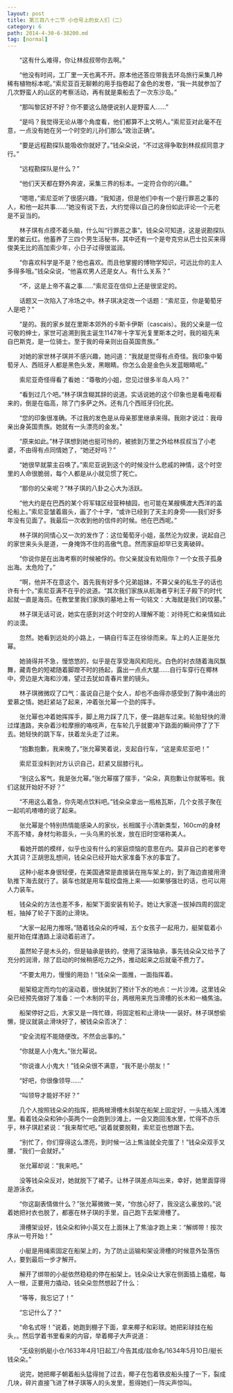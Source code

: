 ```yaml
---
layout: post
title: 第三百八十二节 小仓号上的女人们（二）
category: 6
path: 2014-4-30-6-38200.md
tag: [normal]
---
```


　　“这有什么难得，你让林叔叔带你去啊。”

　　“他没有时间，工厂里一天也离不开。原本他还答应带我去环岛旅行采集几种稀有植物标本呢。”索尼亚百无聊赖的用手指卷起了金色的发卷，“我一共就参加了几次野蛮人的山区的考察活动，再有就是乘船去了一次东沙岛。”

　　“那叫黎区好不好？你不要这么随便说别人是野蛮人……”

　　“是吗？我觉得无论从哪个角度看，他们都算不上文明人。”索尼亚对此毫不在意，一点没有她在另一个时空的儿孙们那么“政治正确”。

　　“要是远程勘探队能吸收你就好了。”钱朵朵说，“不过这得争取到林叔叔同意才行。”

　　“远程勘探队是什么？”

　　“他们天天都在野外奔波，采集三界的标本。一定符合你的兴趣。”

　　“嗯嗯，”索尼亚听了很感兴趣，“我知道，但是他们中有一个是行罪恶之事的人，和他一起共事……”她没有说下去，大约觉得以自己的身份如此评论一个元老是不妥当的。

　　林子琪有点摸不着头脑，什么叫“行罪恶之事”。钱朵朵可知道，这是说勘探队里的崔云红。他蓄养了三四个男生活秘书，其中还有一个是夸克穷从巴士拉买来得俊美无比的高加索少年，小日子过得很滋润。

　　“你喜欢科学是不是？他也喜欢。而且他掌握的博物学知识，可远比你的主人多得多哦。”钱朵朵说，“他喜欢男人还是女人。有什么关系？”

　　“不，这是上帝不喜之事……”索尼亚在信仰上还是很坚定的。

　　话题又一次陷入了冷场之中。林子琪决定改一个话题：“索尼亚，你是葡萄牙人是吧？”

　　“是的。我的家乡就在里斯本郊外的卡斯卡伊斯（cascais）。我的父亲是一位可敬的绅士，家世可追溯到我主诞生1147年十字军光复里斯本之时，我的祖先来自巴斯克，是一位骑士。至于我的母亲则出自英国贵族。”

　　对她的家世林子琪并不感兴趣，她问道：“我就是觉得有点奇怪。我印象中葡萄牙人、西班牙人都是黑色头发，黑眼睛。你怎么会是金色头发蓝眼睛呢。”

　　索尼亚奇怪得看了看她：“尊敬的小姐，您见过很多半岛人吗？”

　　“看到过几个吧。”林子琪含糊其辞的说道。实话说她的这个印象也是看电视看来的，倒是在临高，除了门多萨之外。还有几个西班牙归化民。

　　“您的印象很准确。不过我的发色是从母亲那里继承来得。我刚才说过：我母亲出身英国贵族。她就有一头漂亮的金发。”

　　“原来如此。”林子琪想到她也挺可怜的，被掳到万里之外给林叔叔当了小老婆，不由得有点同情她了，“她还好吗？”

　　“她很早就蒙主召唤了。”索尼亚说到这个的时候没什么悲戚的神情，这个时空里的人命很脆弱，每个人都是从小就见惯了死亡。

　　“那你的父亲呢？”林子琪的八卦之心大为活跃。

　　“他大约是在巴西的某个将军辖区经营种植园，也可能在某艘横渡大西洋的盖伦船上。”索尼亚皱着眉头，画了个十字，“或许已经到了天主的身旁——我们好多年没有见面了。我最后一次收到他的信件的时候。他在巴西呢。”

　　林子琪的同情心又一次的发作了：这位葡萄牙小姐，虽然沦为奴隶，说起自己的家世来头头是道，一身掩饰不住的高傲气息。然而家庭却早已支离破碎。

　　“你说你是在出海考察的时候被俘的。你父亲就没有劝阻你？一个女孩子孤身出海。太危险了。”

　　“啊，他并不在意这个。首先我有好多个兄弟姐妹，不算父亲的私生子的话也许有十个。”索尼亚满不在乎的说道。“其次我们家族从航海者亨利王子殿下的时代起就一直是海员。在教堂里我们家族的墓地上有一句铭文：大海就是我们的坟墓。”

　　林子琪无话可说，她实在感到对这个时空的人理解不能：对待死亡和亲情如此的淡漠。

　　忽然。她看到远处的小路上，一辆自行车正在徐徐而来。车上的人正是张允幂。

　　她骑得并不急，慢悠悠的，似乎是在享受海风和阳光。白色的衬衣随着海风飘舞，藏青色的短裙随着脚蹬不时的扬起，露出一点点大腿……自行车穿行在椰林中，旁边是大海和沙滩，望过去犹如青春片里的镜头。

　　林子琪微微叹了口气：虽说自己是个女人，却也不由得亦感受到了胸中涌出的爱慕之情。她赶紧站了起来，冲着张允幂一个劲的挥手。

　　张允幂也冲着她挥挥手，脚上用力踩了几下，便一路趟车过来。轮胎轻快的滑过煤渣路，夹杂着沙粒摩擦的咯吱声，在车轮几乎就要冲下路面的瞬间停了了下去。她轻快的跳下车，扶着龙头走了过来。

　　“抱歉抱歉，我来晚了。”张允幂笑着说，支起自行车，“这是索尼亚吧！”

　　索尼亚没料到对方认识自己，赶紧又屈膝行礼。

　　“别这么客气，我是张允幂。”张允幂摆了摆手，“朵朵，真抱歉让你就等啦。我们这就开始好不好？”

　　“不用这么着急，你先喝点饮料吧。”钱朵朵拿出一瓶格瓦斯，几个女孩子聚在一起叽叽喳喳的说了起来。

　　张允幂是个特别热情能感染人的家伙，长相属于小清新类型，160cm的身材不高不矮，身材匀称苗头，一头乌黑的长发，放在旧时空堪称美人。

　　看她开朗的模样，似乎也没有什么的家庭烦恼的意思在内。莫非自己的老爹夸大其词？正胡思乱想间，钱朵朵已经开始大家准备下水的事宜了。

　　这种小艇本身很轻便，在美国通常是直接装在拖车架上的，到了海边直接用滑轨推下海去就行了。装车也就是用车载绞盘拖上来——如果够强壮的话，也可以用人力装车。

　　钱朵朵的方法也差不多，船架下面安装有轮子。她让大家逐一拔掉四周的固定桩，抽掉了轮子下面的止滑块。

　　“大家一起用力推呀。”随着钱朵朵的呼喊，五个女孩子一起用力，艇架载着小艇开始在煤渣路上滚动着前进了。

　　虽然轮子是木头的，但是轴承是铁的，使用了滚珠轴承，事先钱朵朵又给予了充分的润滑，除了启动的时候稍感吃力之外，推动起来之后就毫不费力了。

　　“不要太用力，慢慢的用劲！”钱朵朵一面推，一面指挥着。

　　艇架稳定而均匀的滚动着，很快就到了预计下水的地点：一片沙滩。这里钱朵朵已经预先做好了准备：一个木制的平台，两根用来充当滑槽的长木和一桶焦油。

　　船架停好之后，大家又是一阵忙碌，将固定桩和止滑块一一装好。林子琪想偷懒，提议就装止滑块好了，被钱朵朵否决了：

　　“安全流程不能随便改。不然会出事的。”

　　“你就是人小鬼大。”张允幂说。

　　“你说谁人小鬼大！”钱朵朵很不满意，“我不是小朋友！”

　　“好吧，你很像领导……”

　　“叫领导才能好不好？”

　　几个人按照钱朵朵的指挥，把两根滑槽木斜架在船架上固定好，一头插入浅滩里。看着钱朵朵和钟小英两个一会跑到沙滩上，一会又跑回浅水里，忙得不亦乐乎，林子琪赶紧说：“我来帮忙吧。”说着就要脱鞋，索尼亚也想跟下去。

　　“别忙了，你们穿得这么漂亮，到时候一沾上焦油就全完蛋了！”钱朵朵双手叉腰，“我们一会就好。”

　　张允幂却说：“我来吧。”

　　没等钱朵朵反对，她就脱下了裙子。让林子琪差点叫出来，幸好，她里面穿得是游泳衣。

　　“你这副表情做什么？”张允幂微微一笑，“你放心好了，我没这么豪放的。”说着她把衬衣也脱了，都塞在林子琪的手里，自己跑下去架滑槽了。

　　滑槽架设好，钱朵朵和钟小英又在上面抹上了焦油才跑上来：“解绑带！按次序从一号开始！”

　　小艇是用绳索固定在船架上的，为了防止运输和架设滑槽的时候意外坠落伤人，要到最后一步才解开。

　　解开了绑带的小艇依然稳稳的停在船架上。钱朵朵让大家在侧面插上撬棍，每人一根，正要用力撬动，钱朵朵忽然想起了什么：

　　“等等，我忘记了！”

　　“忘记什么了？”

　　“命名式呀！”说着，她跑到棚子下面，拿来椰子和彩球。她把彩球挂在船头，。然后学着书里看来的内容，举着椰子大声说道：

　　“无级别帆艇小仓/1633年4月1日起工/今告其成/兹命名/1634年5月10日/艇长钱朵朵。”

　　说完，她把椰子朝着船头猛得抛了过去，椰子在包着铁皮船头撞了一下，裂成几块，碎片直接飞进了林子琪等人的头发里，惹得她们一阵尖声惊叫。
